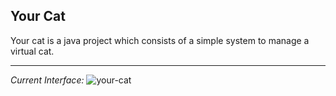 ## Your Cat

Your cat is a java project which consists of a simple system to manage a virtual cat.


------------

*Current Interface:*
![your-cat](https://user-images.githubusercontent.com/88722088/195616850-083c7cd5-e833-4b90-a942-83a0a57e9264.PNG)
